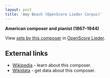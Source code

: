 ```yaml
---
layout: post
title: 'Amy Beach (OpenScore Lieder Corpus)'
---
```


__American composer and pianist (1867–1944)__

View [sets by this composer] in [OpenScore Lieder].

[sets by this composer]: https://musescore.com/openscore-lieder-corpus/sets?order=title&text=Beach,+Amy
[OpenScore Lieder]: https://musescore.com/openscore-lieder-corpus

## External links

- [Wikipedia] - learn about this composer.
- [Wikidata] - get data about this composer.

[Wikipedia]: https://en.wikipedia.org/wiki/Amy_Beach
[Wikidata]: https://www.wikidata.org/wiki/Q235699
